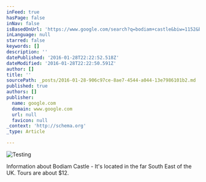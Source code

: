 ```yaml
---
inFeed: true
hasPage: false
inNav: false
isBasedOnUrl: 'https://www.google.com/search?q=bodiam+castle&biw=1152&bih=735&source=lnms&tbm=isch&sa=X&sqi=2&ved=0ahUKEwjxqoKbus3KAhWJMGMKHYsUB-0Q_AUIBigB#imgrc=Df8h6n0kXxAPIM%3A'
inLanguage: null
starred: false
keywords: []
description: ''
datePublished: '2016-01-28T22:22:52.518Z'
dateModified: '2016-01-28T22:22:50.591Z'
author: []
title: ''
sourcePath: _posts/2016-01-28-906c97ce-8ae7-4544-a044-13e7986101b2.md
published: true
authors: []
publisher:
  name: google.com
  domain: www.google.com
  url: null
  favicon: null
_context: 'http://schema.org'
_type: Article

---
```

![Testing](https://s3-us-west-2.amazonaws.com/the-grid-img/p/9622731c5fa1d52ed61dc5729713598edafb5d65.jpg)

Information about Bodiam Castle - It's located in the far South East of the UK. Tours are about $12\.